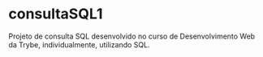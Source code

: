 # consultaSQL1

Projeto de consulta SQL desenvolvido no curso de Desenvolvimento Web da Trybe, individualmente, utilizando SQL.  
